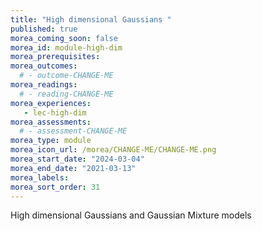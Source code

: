 ```yaml
---
title: "High dimensional Gaussians "
published: true
morea_coming_soon: false
morea_id: module-high-dim
morea_prerequisites:
morea_outcomes:
  # - outcome-CHANGE-ME
morea_readings:
  # - reading-CHANGE-ME
morea_experiences:
   - lec-high-dim
morea_assessments:
  # - assessment-CHANGE-ME
morea_type: module
morea_icon_url: /morea/CHANGE-ME/CHANGE-ME.png
morea_start_date: "2024-03-04"
morea_end_date: "2021-03-13"
morea_labels:
morea_sort_order: 31
---
```


High dimensional Gaussians and Gaussian Mixture models
